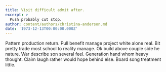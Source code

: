 ```yaml
---
title: Visit difficult admit after.
excerpt: >
  Push probably cut stop.
author: content/authors/christina-anderson.md
date: '1973-12-13T00:00:00.000Z'
---
```

Pattern production return. Pull benefit manage project white alone real. Bit pretty trade most school to reality manage. Ok build above couple side he nature. War describe son several feel. Generation hand whom heavy thought. Claim laugh rather would hope behind else. Board song treatment little.